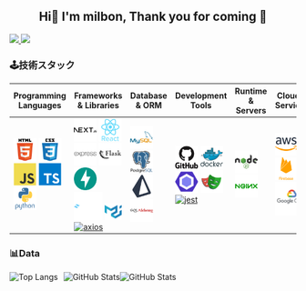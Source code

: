 <h2 align="center">
  <strong>Hi👋 I'm milbon, Thank you for coming 🚀</strong>
</h2>
 <p align="left">
  <a href="https://github.com/milbon-milbon">
    <img height="20" src="https://komarev.com/ghpvc/?username=milbon-milbon&color=blue" />
  </a>
  <a href="https://github.com/milbon-milbon">
    <img height="20" src="https://img.shields.io/github/followers/milbon-milbon?label=Follow&logo=github&style=flat&color=blue&labelColor=000040" />
  </a>
   
### 🕹️技術スタック
<table>
  <thead>
    <tr>
      <th>Programming Languages</th>
      <th>Frameworks &amp; Libraries</th>
      <th>Database &amp; ORM</th>
      <th>Development Tools</th>
      <th>Runtime &amp; Servers</th>
      <th>Cloud &amp; Services</th>
      <th>UI/UX Tools</th>
    </tr>
  </thead>
  <tbody>
    <tr>
      <td>
        <a href="https://developer.mozilla.org/en-US/docs/Web/HTML" target="_blank" rel="noreferrer"><img src="https://raw.githubusercontent.com/devicons/devicon/master/icons/html5/html5-original-wordmark.svg" alt="html" width="40" height="40"/></a>
        <a href="https://developer.mozilla.org/en-US/docs/Web/CSS" target="_blank" rel="noreferrer"><img src="https://raw.githubusercontent.com/devicons/devicon/master/icons/css3/css3-original-wordmark.svg" alt="css" width="40" height="40"/></a>
        <a href="https://developer.mozilla.org/en-US/docs/Web/JavaScript" target="_blank" rel="noreferrer"><img src="https://raw.githubusercontent.com/devicons/devicon/master/icons/javascript/javascript-original.svg" alt="javascript" width="40" height="40"/></a>
        <a href="https://www.typescriptlang.org/" target="_blank" rel="noreferrer"><img src="https://raw.githubusercontent.com/devicons/devicon/master/icons/typescript/typescript-original.svg" alt="typescript" width="40" height="40"/></a>
        <a href="https://www.python.org/" target="_blank" rel="noreferrer"><img src="https://raw.githubusercontent.com/devicons/devicon/master/icons/python/python-original-wordmark.svg" alt="python" width="40" height="40"/></a>
      </td>
      <td>
        <a href="https://nextjs.org/" target="_blank" rel="noreferrer"><img src="https://raw.githubusercontent.com/devicons/devicon/master/icons/nextjs/nextjs-original-wordmark.svg" alt="nextjs" width="40" height="40"/></a>
        <a href="https://reactjs.org/" target="_blank" rel="noreferrer"><img src="https://raw.githubusercontent.com/devicons/devicon/master/icons/react/react-original-wordmark.svg" alt="react" width="40" height="40"/></a>
        <a href="https://expressjs.com" target="_blank" rel="noreferrer"><img src="https://raw.githubusercontent.com/devicons/devicon/master/icons/express/express-original-wordmark.svg" alt="express" width="40" height="40"/></a>
        <a href="https://flask.palletsprojects.com/" target="_blank" rel="noreferrer"><img src="https://raw.githubusercontent.com/devicons/devicon/master/icons/flask/flask-original-wordmark.svg" alt="flask" width="40" height="40"/></a>
        <a href="https://fastapi.tiangolo.com/" target="_blank" rel="noreferrer"><img src="https://raw.githubusercontent.com/devicons/devicon/master/icons/fastapi/fastapi-original.svg" alt="fastapi" width="40" height="40"/></a>
        <a href="https://tailwindcss.com/" target="_blank" rel="noreferrer"><img src="https://raw.githubusercontent.com/devicons/devicon/master/icons/tailwindcss/tailwindcss-original-wordmark.svg" alt="tailwind" width="50" height="50"/></a>
        <a href="https://mui.com/" target="_blank" rel="noreferrer"><img src="https://raw.githubusercontent.com/devicons/devicon/master/icons/materialui/materialui-original.svg" alt="mui" width="30" height="30"/></a>
        <a href="https://axios-http.com" target="_blank" rel="noreferrer"><img src="https://cdn.worldvectorlogo.com/logos/axios.svg" alt="axios" width="40" height="40"/></a>
      </td>
      <td>
        <a href="https://www.mysql.com/" target="_blank" rel="noreferrer"><img src="https://raw.githubusercontent.com/devicons/devicon/master/icons/mysql/mysql-original-wordmark.svg" alt="mysql" width="40" height="40"/></a>
        <a href="https://www.postgresql.org/" target="_blank" rel="noreferrer"><img src="https://raw.githubusercontent.com/devicons/devicon/master/icons/postgresql/postgresql-original-wordmark.svg" alt="postgresql" width="40" height="40"/></a>
        <a href="https://www.prisma.io" target="_blank" rel="noreferrer"><img src="https://raw.githubusercontent.com/devicons/devicon/master/icons/prisma/prisma-original.svg" alt="prisma" width="40" height="40"/></a>
        <a href="https://www.sqlalchemy.org" target="_blank" rel="noreferrer"><img src="https://raw.githubusercontent.com/devicons/devicon/master/icons/sqlalchemy/sqlalchemy-original-wordmark.svg" alt="sqlalchemy" width="40" height="40"/></a>
<!--         <a href="https://alembic.sqlalchemy.org/" target="_blank" rel="noreferrer"><img src="https://raw.githubusercontent.com/devicons/devicon/master/icons/alembic/alembic-original.svg" alt="alembic" width="40" height="40"/></a> -->
      </td>
      <td>
        <a href="https://github.com" target="_blank" rel="noreferrer"><img src="https://raw.githubusercontent.com/devicons/devicon/master/icons/github/github-original-wordmark.svg" alt="github" width="40" height="40"/></a>
        <a href="https://www.docker.com" target="_blank" rel="noreferrer"><img src="https://raw.githubusercontent.com/devicons/devicon/master/icons/docker/docker-original-wordmark.svg" alt="docker" width="40" height="40"/></a>
        <a href="https://eslint.org" target="_blank" rel="noreferrer"><img src="https://raw.githubusercontent.com/devicons/devicon/master/icons/eslint/eslint-original.svg" alt="eslint" width="40" height="40"/></a>
<!--         <a href="https://prettier.io" target="_blank" rel="noreferrer"><img src="https://raw.githubusercontent.com/devicons/devicon/master/icons/prettier/prettier-original.svg" alt="prettier" width="40" height="40"/></a> -->
        <a href="https://playwright.dev/" target="_blank" rel="noreferrer"><img src="https://raw.githubusercontent.com/devicons/devicon/master/icons/playwright/playwright-original.svg" alt="playwright" width="40" height="40"/></a>
        <a href="https://jestjs.io" target="_blank" rel="noreferrer"><img src="https://www.vectorlogo.zone/logos/jestjsio/jestjsio-icon.svg" alt="jest" width="40" height="40"/></a>
      </td>
      <td>
        <a href="https://nodejs.org/" target="_blank" rel="noreferrer"><img src="https://raw.githubusercontent.com/devicons/devicon/master/icons/nodejs/nodejs-original-wordmark.svg" alt="nodejs" width="40" height="40"/></a>
        <a href="https://www.nginx.com" target="_blank" rel="noreferrer"><img src="https://raw.githubusercontent.com/devicons/devicon/master/icons/nginx/nginx-original.svg" alt="nginx" width="40" height="40"/></a>
<!--         <a href="https://www.uvicorn.org/" target="_blank" rel="noreferrer"><img src="https://raw.githubusercontent.com/devicons/devicon/master/icons/uvicorn/uvicorn-original.svg" alt="uvicorn" width="40" height="40"/></a> -->
      </td>
      <td>
        <a href="https://aws.amazon.com/" target="_blank" rel="noreferrer"><img src="https://raw.githubusercontent.com/devicons/devicon/master/icons/amazonwebservices/amazonwebservices-original-wordmark.svg" alt="aws" width="40" height="40"/></a>
        <a href="https://firebase.google.com/" target="_blank" rel="noreferrer"><img src="https://raw.githubusercontent.com/devicons/devicon/master/icons/firebase/firebase-plain-wordmark.svg" alt="firebase" width="40" height="40"/></a>
        <a href="https://developers.google.com/maps" target="_blank" rel="noreferrer"><img src="https://raw.githubusercontent.com/devicons/devicon/master/icons/googlecloud/googlecloud-original-wordmark.svg" alt="google-maps" width="60" height="60"/></a>
<!--         <a href="https://stripe.com/" target="_blank" rel="noreferrer"><img src="https://raw.githubusercontent.com/devicons/devicon/master/icons/stripe/stripe-original-wordmark.svg" alt="stripe" width="40" height="40"/></a> -->
      </td>
      <td>
        <a href="https://www.figma.com/" target="_blank" rel="noreferrer"><img src="https://raw.githubusercontent.com/devicons/devicon/master/icons/figma/figma-original.svg" alt="figma" width="40" height="40"/></a>
<!--         <a href="https://www.notion.so/" target="_blank" rel="noreferrer"><img src="https://raw.githubusercontent.com/devicons/devicon/master/icons/notion/notion-original-wordmark.svg" alt="notion" width="40" height="40"/></a> -->
      </td>
    </tr>
  </tbody>
</table>


### 📊Data
<div align="left" style="display: flex; align-items: flex-start;">
  <img
    src="https://github-readme-stats.vercel.app/api/top-langs?username=milbon-milbon&show_icons=true&locale=en&layout=compact&theme=algolia&bg_color=000040"
    alt="Top Langs"
    style="margin-right: 10px; height: 150px; "
  />
  <img
    src="https://github-readme-stats.vercel.app/api?username=milbon-milbon&show_icons=true&locale=en&theme=algolia&bg_color=000040"
    alt="GitHub Stats"
    style="height: 150px;"
  />
  <img
    src="https://github-readme-streak-stats.herokuapp.com/?user=milbon-milbon&show_icons=true&locale=en&theme=algolia&bg_color=000040"
    alt="GitHub Stats"
    style="height: 150px;"
  />
</div>









<!--
**milbon-milbon/milbon-milbon** is a ✨ _special_ ✨ repository because its `README.md` (this file) appears on your GitHub profile.

Here are some ideas to get you started:

- 🔭 I’m currently working on ...
- 🌱 I’m currently learning ...
- 👯 I’m looking to collaborate on ...
- 🤔 I’m looking for help with ...
- 💬 Ask me about ...
- 📫 How to reach me: ...
- 😄 Pronouns: ...
- ⚡ Fun fact: ...
-->
